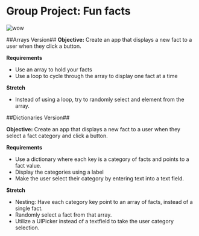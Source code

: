 # Group Project: Fun facts

![wow](http://i.giphy.com/vCcWbAAI9iskU.gif)

##Arrays Version##
**Objective:**  Create an app that displays a new fact to a user when they click a button.


**Requirements**

+ Use an array to hold your facts
+ Use a loop to cycle through the array to display one fact at a time

**Stretch**

+ Instead of using a loop, try to randomly select and element from the array.  

##Dictionaries Version##

**Objective:** Create an app that displays a new fact to a user when they select a fact category and click a button.

**Requirements**

+ Use a dictionary where each key is a category of facts and points to a fact value.
+ Display the categories using a label
+ Make the user select their category by entering text into a text field.

**Stretch**
+ Nesting: Have each category key point to an array of facts, instead of a single fact.
+ Randomly select a fact from that array.
+ Utilize a UIPicker instead of a textfield to take the user category selection.

